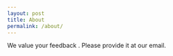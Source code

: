 ```yaml
---
layout: post
title: About
permalink: /about/
---
```


We value your feedback . Please provide it at our email.
